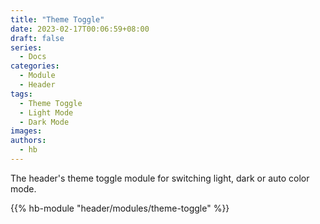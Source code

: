 ```yaml
---
title: "Theme Toggle"
date: 2023-02-17T00:06:59+08:00
draft: false
series:
  - Docs
categories:
  - Module
  - Header
tags:
  - Theme Toggle
  - Light Mode
  - Dark Mode
images:
authors:
  - hb
---
```


The header's theme toggle module for switching light, dark or auto color mode.

<!--more-->

{{% hb-module "header/modules/theme-toggle" %}}
